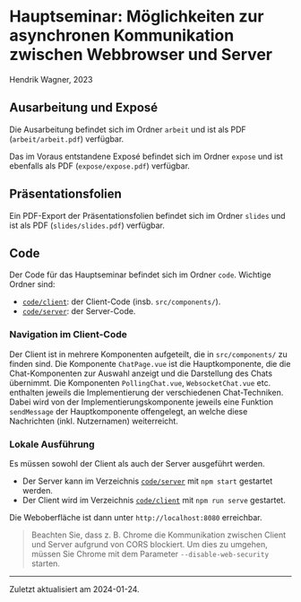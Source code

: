 # Hauptseminar: Möglichkeiten zur asynchronen Kommunikation zwischen Webbrowser und Server
Hendrik Wagner, 2023

## Ausarbeitung und Exposé

Die Ausarbeitung befindet sich im Ordner `arbeit` und ist als PDF (`arbeit/arbeit.pdf`) verfügbar.

Das im Voraus entstandene Exposé befindet sich im Ordner `expose` und ist ebenfalls als PDF (`expose/expose.pdf`) verfügbar.

## Präsentationsfolien

Ein PDF-Export der Präsentationsfolien befindet sich im Ordner `slides` und ist als PDF (`slides/slides.pdf`) verfügbar.

## Code

Der Code für das Hauptseminar befindet sich im Ordner `code`.
Wichtige Ordner sind:

 * [`code/client`](code/client): der Client-Code (insb. `src/components/`).
 * [`code/server`](code/server): der Server-Code.

### Navigation im Client-Code

Der Client ist in mehrere Komponenten aufgeteilt, die in `src/components/` zu finden sind.
Die Komponente `ChatPage.vue` ist die Hauptkomponente, die die Chat-Komponenten zur Auswahl anzeigt und die Darstellung des Chats übernimmt.
Die Komponenten `PollingChat.vue`, `WebsocketChat.vue` etc. enthalten jeweils die Implementierung der verschiedenen Chat-Techniken.
Dabei wird von der Implementierungskomponente jeweils eine Funktion `sendMessage` der Hauptkomponente offengelegt, an welche diese Nachrichten (inkl. Nutzernamen) weiterreicht.

### Lokale Ausführung

Es müssen sowohl der Client als auch der Server ausgeführt werden.

- Der Server kann im Verzeichnis [`code/server`](code/server) mit `npm start` gestartet werden.
- Der Client wird im Verzeichnis [`code/client`](code/client) mit `npm run serve` gestartet.

Die Weboberfläche ist dann unter `http://localhost:8080` erreichbar.

> Beachten Sie, dass z. B. Chrome die Kommunikation zwischen Client und Server aufgrund von CORS blockiert. Um dies zu umgehen, müssen Sie Chrome mit dem Parameter `--disable-web-security` starten.

---

Zuletzt aktualisiert am 2024-01-24.